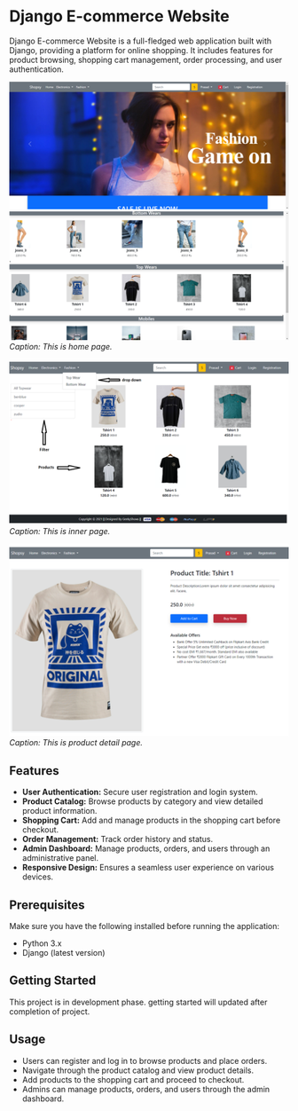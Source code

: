 # Django E-commerce Website

Django E-commerce Website is a full-fledged web application built with Django, providing a platform for online shopping. It includes features for product browsing, shopping cart management, order processing, and user authentication.

![homepage1](https://github.com/Prasad981998/E-commerceWebsite/blob/main/home1.PNG)
![homepage2](https://github.com/Prasad981998/E-commerceWebsite/blob/main/home2.PNG)
*Caption: This is home page.*

![innerpage](https://github.com/Prasad981998/E-commerceWebsite/blob/main/inner.PNG)
*Caption: This is inner page.*

![homepage2](https://github.com/Prasad981998/E-commerceWebsite/blob/main/details.PNG)
*Caption: This is product detail page.*
## Features

- **User Authentication:** Secure user registration and login system.
- **Product Catalog:** Browse products by category and view detailed product information.
- **Shopping Cart:** Add and manage products in the shopping cart before checkout.
- **Order Management:** Track order history and status.
- **Admin Dashboard:** Manage products, orders, and users through an administrative panel.
- **Responsive Design:** Ensures a seamless user experience on various devices.

## Prerequisites

Make sure you have the following installed before running the application:

- Python 3.x
- Django (latest version)

## Getting Started
This project is in development phase.
getting started will updated after completion of project.

## Usage

- Users can register and log in to browse products and place orders.
- Navigate through the product catalog and view product details.
- Add products to the shopping cart and proceed to checkout.
- Admins can manage products, orders, and users through the admin dashboard.



